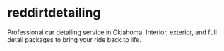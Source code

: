 # reddirtdetailing
Professional car detailing service in Oklahoma. Interior, exterior, and full detail packages to bring your ride back to life.

